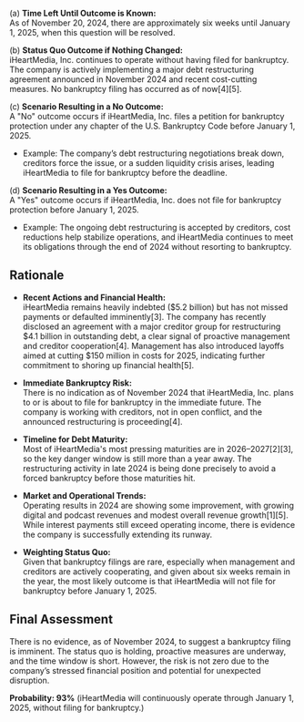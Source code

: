 (a) **Time Left Until Outcome is Known:**  
As of November 20, 2024, there are approximately six weeks until January 1, 2025, when this question will be resolved.

(b) **Status Quo Outcome if Nothing Changed:**  
iHeartMedia, Inc. continues to operate without having filed for bankruptcy. The company is actively implementing a major debt restructuring agreement announced in November 2024 and recent cost-cutting measures. No bankruptcy filing has occurred as of now[4][5].

(c) **Scenario Resulting in a No Outcome:**  
A "No" outcome occurs if iHeartMedia, Inc. files a petition for bankruptcy protection under any chapter of the U.S. Bankruptcy Code before January 1, 2025.

- Example: The company’s debt restructuring negotiations break down, creditors force the issue, or a sudden liquidity crisis arises, leading iHeartMedia to file for bankruptcy before the deadline.

(d) **Scenario Resulting in a Yes Outcome:**  
A "Yes" outcome occurs if iHeartMedia, Inc. does not file for bankruptcy protection before January 1, 2025.

- Example: The ongoing debt restructuring is accepted by creditors, cost reductions help stabilize operations, and iHeartMedia continues to meet its obligations through the end of 2024 without resorting to bankruptcy.

## Rationale

- **Recent Actions and Financial Health:**  
iHeartMedia remains heavily indebted ($5.2 billion) but has not missed payments or defaulted imminently[3]. The company has recently disclosed an agreement with a major creditor group for restructuring $4.1 billion in outstanding debt, a clear signal of proactive management and creditor cooperation[4]. Management has also introduced layoffs aimed at cutting $150 million in costs for 2025, indicating further commitment to shoring up financial health[5].

- **Immediate Bankruptcy Risk:**  
There is no indication as of November 2024 that iHeartMedia, Inc. plans to or is about to file for bankruptcy in the immediate future. The company is working with creditors, not in open conflict, and the announced restructuring is proceeding[4].

- **Timeline for Debt Maturity:**  
Most of iHeartMedia's most pressing maturities are in 2026–2027[2][3], so the key danger window is still more than a year away. The restructuring activity in late 2024 is being done precisely to avoid a forced bankruptcy before those maturities hit.

- **Market and Operational Trends:**  
Operating results in 2024 are showing some improvement, with growing digital and podcast revenues and modest overall revenue growth[1][5]. While interest payments still exceed operating income, there is evidence the company is successfully extending its runway.

- **Weighting Status Quo:**  
Given that bankruptcy filings are rare, especially when management and creditors are actively cooperating, and given about six weeks remain in the year, the most likely outcome is that iHeartMedia will not file for bankruptcy before January 1, 2025.

## Final Assessment

There is no evidence, as of November 2024, to suggest a bankruptcy filing is imminent. The status quo is holding, proactive measures are underway, and the time window is short. However, the risk is not zero due to the company’s stressed financial position and potential for unexpected disruption.

**Probability: 93%** (iHeartMedia will continuously operate through January 1, 2025, without filing for bankruptcy.)